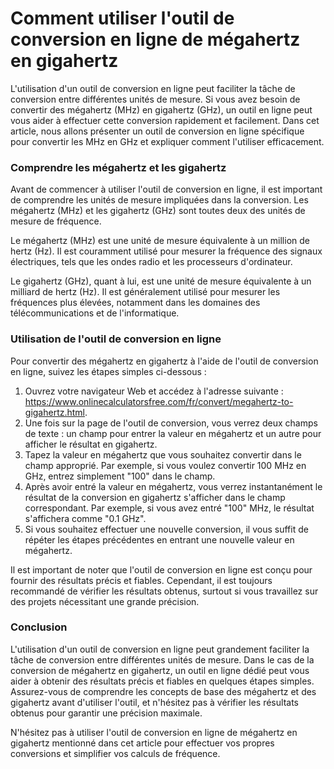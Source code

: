 Comment utiliser l'outil de conversion en ligne de mégahertz en gigahertz
=========================================================================

L'utilisation d'un outil de conversion en ligne peut faciliter la tâche de conversion entre différentes unités de mesure. Si vous avez besoin de convertir des mégahertz (MHz) en gigahertz (GHz), un outil en ligne peut vous aider à effectuer cette conversion rapidement et facilement. Dans cet article, nous allons présenter un outil de conversion en ligne spécifique pour convertir les MHz en GHz et expliquer comment l'utiliser efficacement.

### Comprendre les mégahertz et les gigahertz

Avant de commencer à utiliser l'outil de conversion en ligne, il est important de comprendre les unités de mesure impliquées dans la conversion. Les mégahertz (MHz) et les gigahertz (GHz) sont toutes deux des unités de mesure de fréquence.

Le mégahertz (MHz) est une unité de mesure équivalente à un million de hertz (Hz). Il est couramment utilisé pour mesurer la fréquence des signaux électriques, tels que les ondes radio et les processeurs d'ordinateur.

Le gigahertz (GHz), quant à lui, est une unité de mesure équivalente à un milliard de hertz (Hz). Il est généralement utilisé pour mesurer les fréquences plus élevées, notamment dans les domaines des télécommunications et de l'informatique.

### Utilisation de l'outil de conversion en ligne

Pour convertir des mégahertz en gigahertz à l'aide de l'outil de conversion en ligne, suivez les étapes simples ci-dessous :

1. Ouvrez votre navigateur Web et accédez à l'adresse suivante : <https://www.onlinecalculatorsfree.com/fr/convert/megahertz-to-gigahertz.html>.
2. Une fois sur la page de l'outil de conversion, vous verrez deux champs de texte : un champ pour entrer la valeur en mégahertz et un autre pour afficher le résultat en gigahertz.
3. Tapez la valeur en mégahertz que vous souhaitez convertir dans le champ approprié. Par exemple, si vous voulez convertir 100 MHz en GHz, entrez simplement "100" dans le champ.
4. Après avoir entré la valeur en mégahertz, vous verrez instantanément le résultat de la conversion en gigahertz s'afficher dans le champ correspondant. Par exemple, si vous avez entré "100" MHz, le résultat s'affichera comme "0.1 GHz".
5. Si vous souhaitez effectuer une nouvelle conversion, il vous suffit de répéter les étapes précédentes en entrant une nouvelle valeur en mégahertz.

Il est important de noter que l'outil de conversion en ligne est conçu pour fournir des résultats précis et fiables. Cependant, il est toujours recommandé de vérifier les résultats obtenus, surtout si vous travaillez sur des projets nécessitant une grande précision.

### Conclusion

L'utilisation d'un outil de conversion en ligne peut grandement faciliter la tâche de conversion entre différentes unités de mesure. Dans le cas de la conversion de mégahertz en gigahertz, un outil en ligne dédié peut vous aider à obtenir des résultats précis et fiables en quelques étapes simples. Assurez-vous de comprendre les concepts de base des mégahertz et des gigahertz avant d'utiliser l'outil, et n'hésitez pas à vérifier les résultats obtenus pour garantir une précision maximale.

N'hésitez pas à utiliser l'outil de conversion en ligne de mégahertz en gigahertz mentionné dans cet article pour effectuer vos propres conversions et simplifier vos calculs de fréquence.